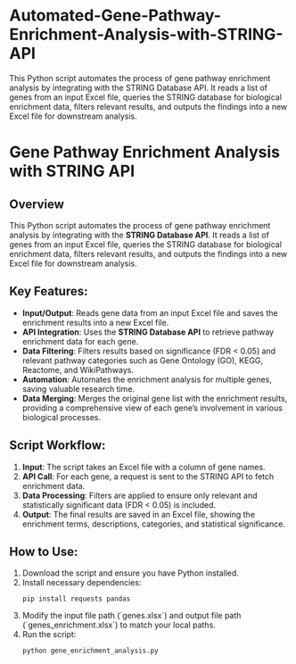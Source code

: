 # Automated-Gene-Pathway-Enrichment-Analysis-with-STRING-API
This Python script automates the process of gene pathway enrichment analysis by integrating with the STRING Database API. It reads a list of genes from an input Excel file, queries the STRING database for biological enrichment data, filters relevant results, and outputs the findings into a new Excel file for downstream analysis.


# Gene Pathway Enrichment Analysis with STRING API

## Overview

This Python script automates the process of gene pathway enrichment analysis by integrating with the **STRING Database API**. It reads a list of genes from an input Excel file, queries the STRING database for biological enrichment data, filters relevant results, and outputs the findings into a new Excel file for downstream analysis.

## Key Features:
<ul>
    <li><strong>Input/Output</strong>: Reads gene data from an input Excel file and saves the enrichment results into a new Excel file.</li>
    <li><strong>API Integration</strong>: Uses the <strong>STRING Database API</strong> to retrieve pathway enrichment data for each gene.</li>
    <li><strong>Data Filtering</strong>: Filters results based on significance (FDR &lt; 0.05) and relevant pathway categories such as Gene Ontology (GO), KEGG, Reactome, and WikiPathways.</li>
    <li><strong>Automation</strong>: Automates the enrichment analysis for multiple genes, saving valuable research time.</li>
    <li><strong>Data Merging</strong>: Merges the original gene list with the enrichment results, providing a comprehensive view of each gene’s involvement in various biological processes.</li>
</ul>

## Script Workflow:
<ol>
    <li><strong>Input</strong>: The script takes an Excel file with a column of gene names.</li>
    <li><strong>API Call</strong>: For each gene, a request is sent to the STRING API to fetch enrichment data.</li>
    <li><strong>Data Processing</strong>: Filters are applied to ensure only relevant and statistically significant data (FDR &lt; 0.05) is included.</li>
    <li><strong>Output</strong>: The final results are saved in an Excel file, showing the enrichment terms, descriptions, categories, and statistical significance.</li>
</ol>

## How to Use:
<ol>
    <li>Download the script and ensure you have Python installed.</li>
    <li>Install necessary dependencies:
        <pre><code>pip install requests pandas</code></pre>
    </li>
    <li>Modify the input file path (`genes.xlsx`) and output file path (`genes_enrichment.xlsx`) to match your local paths.</li>
    <li>Run the script:
        <pre><code>python gene_enrichment_analysis.py</code></pre>
    </li>
</ol>
